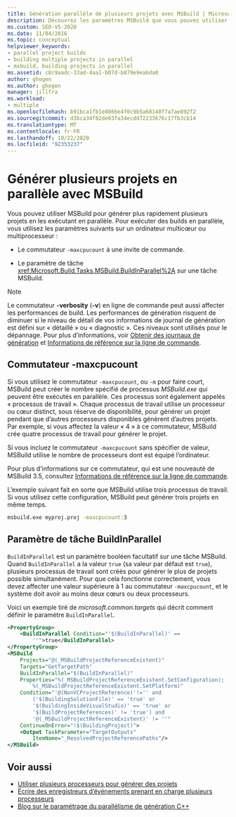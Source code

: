 ```yaml
---
title: Génération parallèle de plusieurs projets avec MSBuild | Microsoft Docs
description: Découvrez les paramètres MSBuild que vous pouvez utiliser pour générer plus rapidement plusieurs projets en les exécutant en parallèle.
ms.custom: SEO-VS-2020
ms.date: 11/04/2016
ms.topic: conceptual
helpviewer_keywords:
- parallel project builds
- building multiple projects in parallel
- msbuild, building projects in parallel
ms.assetid: c8c9aadc-33ad-4aa1-b07d-b879e9eabda0
author: ghogen
ms.author: ghogen
manager: jillfra
ms.workload:
- multiple
ms.openlocfilehash: b91bca1fb1e8866e4f0c9b5a68140f7a7ae892f2
ms.sourcegitcommit: d3bca34f82de03fa34ecdd72233676c17fb3cb14
ms.translationtype: MT
ms.contentlocale: fr-FR
ms.lasthandoff: 10/22/2020
ms.locfileid: "92353237"
---
```

# <a name="build-multiple-projects-in-parallel-with-msbuild"></a>Générer plusieurs projets en parallèle avec MSBuild

Vous pouvez utiliser MSBuild pour générer plus rapidement plusieurs projets en les exécutant en parallèle. Pour exécuter des builds en parallèle, vous utilisez les paramètres suivants sur un ordinateur multicœur ou multiprocesseur :

- Le commutateur `-maxcpucount` à une invite de commande.

- Le paramètre de tâche <xref:Microsoft.Build.Tasks.MSBuild.BuildInParallel%2A> sur une tâche MSBuild.

> [!NOTE]
> Le commutateur **-verbosity** (**-v**) en ligne de commande peut aussi affecter les performances de build. Les performances de génération risquent de diminuer si le niveau de détail de vos informations de journal de génération est défini sur « détaillé » ou « diagnostic ». Ces niveaux sont utilisés pour le dépannage. Pour plus d’informations, voir [Obtenir des journaux de génération](../msbuild/obtaining-build-logs-with-msbuild.md) et [Informations de référence sur la ligne de commande](../msbuild/msbuild-command-line-reference.md).

## <a name="-maxcpucount-switch"></a>Commutateur -maxcpucount

Si vous utilisez le commutateur `-maxcpucount`, ou `-m` pour faire court, MSBuild peut créer le nombre spécifié de processus *MSBuild.exe* qui peuvent être exécutés en parallèle. Ces processus sont également appelés « processus de travail ». Chaque processus de travail utilise un processeur ou cœur distinct, sous réserve de disponibilité, pour générer un projet pendant que d’autres processeurs disponibles génèrent d’autres projets. Par exemple, si vous affectez la valeur « 4 » à ce commutateur, MSBuild crée quatre processus de travail pour générer le projet.

Si vous incluez le commutateur `-maxcpucount` sans spécifier de valeur, MSBuild utilise le nombre de processeurs dont est équipé l’ordinateur.

Pour plus d’informations sur ce commutateur, qui est une nouveauté de MSBuild 3.5, consultez [Informations de référence sur la ligne de commande](../msbuild/msbuild-command-line-reference.md).

L’exemple suivant fait en sorte que MSBuild utilise trois processus de travail. Si vous utilisez cette configuration, MSBuild peut générer trois projets en même temps.

```cmd
msbuild.exe myproj.proj -maxcpucount:3
```

## <a name="buildinparallel-task-parameter"></a>Paramètre de tâche BuildInParallel

`BuildInParallel` est un paramètre booléen facultatif sur une tâche MSBuild. Quand `BuildInParallel` a la valeur `true` (sa valeur par défaut est `true`), plusieurs processus de travail sont créés pour générer le plus de projets possible simultanément. Pour que cela fonctionne correctement, vous devez affecter une valeur supérieure à 1 au commutateur `-maxcpucount`, et le système doit avoir au moins deux cœurs ou deux processeurs.

Voici un exemple tiré de *microsoft.common.targets* qui décrit comment définir le paramètre `BuildInParallel`.

```xml
<PropertyGroup>
    <BuildInParallel Condition="'$(BuildInParallel)' ==
        ''">true</BuildInParallel>
</PropertyGroup>
<MSBuild
    Projects="@(_MSBuildProjectReferenceExistent)"
    Targets="GetTargetPath"
    BuildInParallel="$(BuildInParallel)"
    Properties="%(_MSBuildProjectReferenceExistent.SetConfiguration);
        %(_MSBuildProjectReferenceExistent.SetPlatform)"
    Condition="'@(NonVCProjectReference)'!='' and
        ('$(BuildingSolutionFile)' == 'true' or
        '$(BuildingInsideVisualStudio)' == 'true' or
        '$(BuildProjectReferences)' != 'true') and
        '@(_MSBuildProjectReferenceExistent)' != ''"
    ContinueOnError="!$(BuildingProject)">
    <Output TaskParameter="TargetOutputs"
        ItemName="_ResolvedProjectReferencePaths"/>
</MSBuild>
```

## <a name="see-also"></a>Voir aussi

- [Utiliser plusieurs processeurs pour générer des projets](../msbuild/using-multiple-processors-to-build-projects.md)
- [Écrire des enregistreurs d’événements prenant en charge plusieurs processeurs](../msbuild/writing-multi-processor-aware-loggers.md)
- [Blog sur le paramétrage du parallélisme de génération C++](https://devblogs.microsoft.com/visualstudio/tuning-c-build-parallelism-in-vs2010/)

